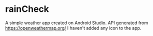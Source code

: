 # rainCheck
A simple weather app created on Android Studio.
API generated from https://openweathermap.org/
I haven't added any icon to the app.
